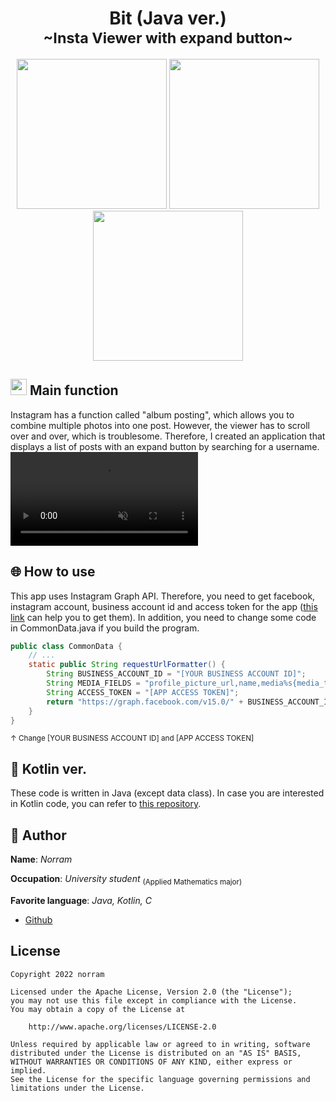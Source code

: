 <h1 align="center">Bit (Java ver.)<br><sub>~Insta Viewer with expand button~</sub></h1>
<p align="center">
<img src="https://user-images.githubusercontent.com/102008212/193114217-7fb93a68-62c8-401a-8e37-d379a08c1f60.png" width="240dp" />
<img src="https://user-images.githubusercontent.com/102008212/193114222-32e045eb-ff49-4742-bed1-4aab5096b93b.png" width="240dp" />
<img src="https://user-images.githubusercontent.com/102008212/193114227-806268e5-7c2c-4ca6-a759-170d2d7aeba1.png" width="240dp" />
</p>

##   <img src="https://user-images.githubusercontent.com/102008212/180079714-0d0af206-38c5-4f0a-a91b-32e1396f9f2a.png" width="26px;" /> Main function

Instagram has a function called "album posting", which allows you to combine multiple photos into one post. However, the viewer has to scroll over and over, which is troublesome. Therefore, I created an application that displays a list of posts with an expand button by searching for a username.
<video controls src="https://user-images.githubusercontent.com/102008212/193116527-44b1b11a-be51-45b2-adf4-c1694433222e.mp4" muted="false"></video>


## 🌐 How to use

This app uses Instagram Graph API. Therefore, you need to get facebook, instagram account, business account id and access token for the app (<a href="https://blog.dtn.jp/2022/02/02/instagram-graph-api-ver12/">this link</a> can help you to get them). In addition, you need to change some code in CommonData.java if you build the program.

```java
public class CommonData {
    // ...
    static public String requestUrlFormatter() {
        String BUSINESS_ACCOUNT_ID = "[YOUR BUSINESS ACCOUNT ID]";
        String MEDIA_FIELDS = "profile_picture_url,name,media%s{media_type,media_url,permalink,children{media_type,media_url}}";
        String ACCESS_TOKEN = "[APP ACCESS TOKEN]";
        return "https://graph.facebook.com/v15.0/" + BUSINESS_ACCOUNT_ID + "?fields=business_discovery.username(%s){" + MEDIA_FIELDS + "}&access_token=" + ACCESS_TOKEN;
    }
}
```
<sub>↑ Change [YOUR BUSINESS ACCOUNT ID] and [APP ACCESS TOKEN]</sub>


## :seedling: Kotlin ver.
These code is written in Java (except data class). In case you are interested in Kotlin code, you can refer to <a href="https://github.com/norram0123/InstaViewer">this repository</a>.


## 👀 Author
**Name**: *Norram*

**Occupation**: *University student* <sub>(Applied Mathematics major)</sub>

**Favorite language**: *Java, Kotlin, C*

- [Github](https://github.com/norram0123)

## License
```
Copyright 2022 norram

Licensed under the Apache License, Version 2.0 (the "License");
you may not use this file except in compliance with the License.
You may obtain a copy of the License at

    http://www.apache.org/licenses/LICENSE-2.0

Unless required by applicable law or agreed to in writing, software
distributed under the License is distributed on an "AS IS" BASIS,
WITHOUT WARRANTIES OR CONDITIONS OF ANY KIND, either express or implied.
See the License for the specific language governing permissions and
limitations under the License.
```